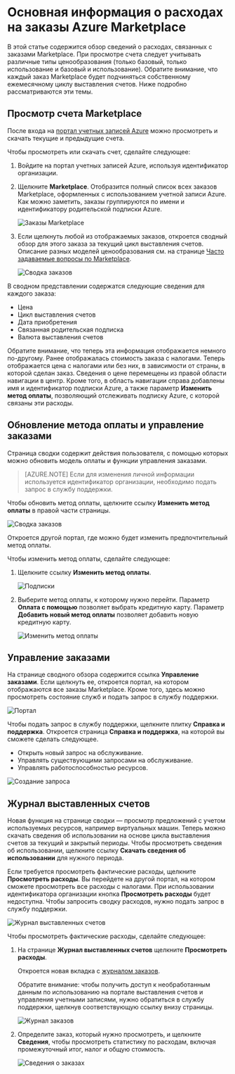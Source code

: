 <properties
	pageTitle="Основная информация о расходах на заказы Azure Marketplace | Microsoft Azure"
	description="Здесь содержатся сведения о расходах, связанных с заказами Marketplace."
	services=""
	documentationCenter=""
	authors="jiangchen79"
	manager="felixwu"
	editor=""
	tags="billing"
	/>

<tags
	ms.service="billing"
	ms.workload="na"
	ms.tgt_pltfrm="na"
	ms.devlang="na"
	ms.topic="article"
	ms.date="05/10/2016"
	ms.author="cjiang"/>

# Основная информация о расходах на заказы Azure Marketplace
В этой статье содержится обзор сведений о расходах, связанных с заказами Marketplace. При просмотре счета следует учитывать различные типы ценообразования (только базовый, только использование и базовый и использование). Обратите внимание, что каждый заказ Marketplace будет подчиняться собственному ежемесячному циклу выставления счетов. Ниже подробно рассматриваются эти темы.

## Просмотр счета Marketplace
После входа на [портал учетных записей Azure](https://account.windowsazure.com/subscriptions/) можно просмотреть и скачать текущие и предыдущие счета.

Чтобы просмотреть или скачать счет, сделайте следующее:

1. Войдите на портал учетных записей Azure, используя идентификатор организации.
2. Щелкните **Marketplace**. Отобразится полный список всех заказов Marketplace, оформленных с использованием учетной записи Azure. Как можно заметить, заказы группируются по имени и идентификатору родительской подписки Azure.

    ![Заказы Marketplace](./media/billing-understand-your-azure-marketplace-charges/marketplace-orders.png)

3. Если щелкнуть любой из отображаемых заказов, откроется сводный обзор для этого заказа за текущий цикл выставления счетов. Описание разных моделей ценообразования см. на странице [Часто задаваемые вопросы по Marketplace](https://azure.microsoft.com/marketplace/faq/).

    ![Сводка заказов](./media/billing-understand-your-azure-marketplace-charges/order-summary.png)

В сводном представлении содержатся следующие сведения для каждого заказа:
- Цена
- Цикл выставления счетов
- Дата приобретения
- Связанная родительская подписка
- Валюта выставления счетов

Обратите внимание, что теперь эта информация отображается немного по-другому. Ранее отображалась стоимость заказа с налогами. Теперь отображается цена с налогами или без них, в зависимости от страны, в которой сделан заказ. Сведения о цене перемещены из правой области навигации в центр. Кроме того, в область навигации справа добавлены имя и идентификатор подписки Azure, а также параметр **Изменить метод оплаты**, позволяющий отслеживать подписку Azure, с которой связаны эти расходы.

## Обновление метода оплаты и управление заказами
Страница сводки содержит действия пользователя, с помощью которых можно обновить модель оплаты и функции управления заказами.

> [AZURE.NOTE] Если для изменения личной информации используется идентификатор организации, необходимо подать запрос в службу поддержки.

Чтобы обновить метод оплаты, щелкните ссылку **Изменить метод оплаты** в правой части страницы.

![Сводка заказов](./media/billing-understand-your-azure-marketplace-charges/order-summary.png)

Откроется другой портал, где можно будет изменить предпочтительный метод оплаты.

Чтобы изменить метод оплаты, сделайте следующее:

1. Щелкните ссылку **Изменить метод оплаты**.

    ![Подписки](./media/billing-understand-your-azure-marketplace-charges/subscriptions.jpg)

2. Выберите метод оплаты, к которому нужно перейти. Параметр **Оплата с помощью** позволяет выбрать кредитную карту. Параметр **Добавить новый метод оплаты** позволяет добавить новую кредитную карту.

    ![Изменить метод оплаты](./media/billing-understand-your-azure-marketplace-charges/change-payment-method.jpg)

## Управление заказами
На странице сводного обзора содержится ссылка **Управление заказами**. Если щелкнуть ее, откроется портал, на котором отображаются все заказы Marketplace. Кроме того, здесь можно просмотреть состояние служб и подать запрос в службу поддержки.

![Портал](./media/billing-understand-your-azure-marketplace-charges/portal.jpg)

Чтобы подать запрос в службу поддержки, щелкните плитку **Справка и поддержка**. Откроется страница **Справка и поддержка**, на которой вы сможете сделать следующее.
- Открыть новый запрос на обслуживание.
- Управлять существующими запросами на обслуживание.
- Управлять работоспособностью ресурсов.

![Создание запроса](./media/billing-understand-your-azure-marketplace-charges/request-support.jpg)

## Журнал выставленных счетов
Новая функция на странице сводки — просмотр предложений с учетом используемых ресурсов, например виртуальных машин. Теперь можно скачать сведения об использовании на основе цикла выставления счетов за текущий и закрытый периоды. Чтобы просмотреть сведения об использовании, щелкните ссылку **Скачать сведения об использовании** для нужного периода.

Если требуется просмотреть фактические расходы, щелкните **Просмотреть расходы**. Вы перейдете на другой портал, на котором сможете просмотреть все расходы с налогами. При использовании идентификатора организации кнопка **Просмотреть расходы** будет недоступна. Чтобы запросить сводку расходов, нужно подать запрос в службу поддержки.

![Журнал выставленных счетов](./media/billing-understand-your-azure-marketplace-charges/billing-history.png)

Чтобы просмотреть фактические расходы, сделайте следующее:

1. На странице **Журнал выставленных счетов** щелкните **Просмотреть расходы**.

	Откроется новая вкладка с [журналом заказов](https://account.microsoft.com/billing/orders#/).

    Обратите внимание: чтобы получить доступ к необработанным данным по использованию на портале выставления счетов и управления учетными записями, нужно обратиться в службу поддержки, щелкнув соответствующую ссылку внизу страницы.

    ![Журнал заказов](./media/billing-understand-your-azure-marketplace-charges/order-history.jpg)

2. Определите заказ, который нужно просмотреть, и щелкните **Сведения**, чтобы просмотреть статистику по расходам, включая промежуточный итог, налог и общую стоимость.

    ![Сведения о заказах](./media/billing-understand-your-azure-marketplace-charges/order-details.jpg)

<!---HONumber=AcomDC_0803_2016-->